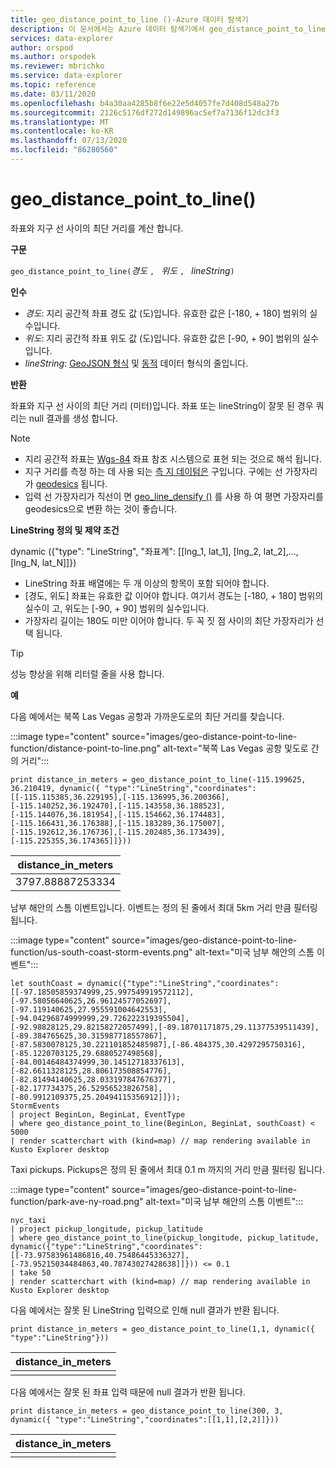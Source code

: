```yaml
---
title: geo_distance_point_to_line ()-Azure 데이터 탐색기
description: 이 문서에서는 Azure 데이터 탐색기에서 geo_distance_point_to_line ()에 대해 설명 합니다.
services: data-explorer
author: orspod
ms.author: orspodek
ms.reviewer: mbrichko
ms.service: data-explorer
ms.topic: reference
ms.date: 03/11/2020
ms.openlocfilehash: b4a30aa4285b8f6e22e5d4057fe7d408d548a27b
ms.sourcegitcommit: 2126c5176df272d149896ac5ef7a7136f12dc3f3
ms.translationtype: MT
ms.contentlocale: ko-KR
ms.lasthandoff: 07/13/2020
ms.locfileid: "86280560"
---
```

# <a name="geo_distance_point_to_line"></a>geo_distance_point_to_line()

좌표와 지구 선 사이의 최단 거리를 계산 합니다.

**구문**

`geo_distance_point_to_line(`*경도* `, ` *위도* `, ` *lineString*`)`

**인수**

* *경도*: 지리 공간적 좌표 경도 값 (도)입니다. 유효한 값은 [-180, + 180] 범위의 실수입니다.
* *위도*: 지리 공간적 좌표 위도 값 (도)입니다. 유효한 값은 [-90, + 90] 범위의 실수입니다.
* *lineString*: [GeoJSON 형식](https://tools.ietf.org/html/rfc7946) 및 [동적](./scalar-data-types/dynamic.md) 데이터 형식의 줄입니다.

**반환**

좌표와 지구 선 사이의 최단 거리 (미터)입니다. 좌표 또는 lineString이 잘못 된 경우 쿼리는 null 결과를 생성 합니다.

> [!NOTE]
> * 지리 공간적 좌표는 [Wgs-84](https://earth-info.nga.mil/GandG/update/index.php?action=home) 좌표 참조 시스템으로 표현 되는 것으로 해석 됩니다.
> * 지구 거리를 측정 하는 데 사용 되는 [측 지 데이텀은](https://en.wikipedia.org/wiki/Geodetic_datum) 구입니다. 구에는 선 가장자리가 [geodesics](https://en.wikipedia.org/wiki/Geodesic) 됩니다.
> * 입력 선 가장자리가 직선이 면 [geo_line_densify ()](geo-line-densify-function.md) 를 사용 하 여 평면 가장자리를 geodesics으로 변환 하는 것이 좋습니다.

**LineString 정의 및 제약 조건**

dynamic ({"type": "LineString", "좌표계": [[lng_1, lat_1], [lng_2, lat_2],..., [lng_N, lat_N]]})

* LineString 좌표 배열에는 두 개 이상의 항목이 포함 되어야 합니다.
* [경도, 위도] 좌표는 유효한 값 이어야 합니다. 여기서 경도는 [-180, + 180] 범위의 실수이 고, 위도는 [-90, + 90] 범위의 실수입니다.
* 가장자리 길이는 180도 미만 이어야 합니다. 두 꼭 짓 점 사이의 최단 가장자리가 선택 됩니다.

> [!TIP]
> 성능 향상을 위해 리터럴 줄을 사용 합니다.

**예**

다음 예에서는 북쪽 Las Vegas 공항과 가까운도로의 최단 거리를 찾습니다.

:::image type="content" source="images/geo-distance-point-to-line-function/distance-point-to-line.png" alt-text="북쪽 Las Vegas 공항 및도로 간의 거리":::

<!-- csl: https://help.kusto.windows.net/Samples -->
```kusto
print distance_in_meters = geo_distance_point_to_line(-115.199625, 36.210419, dynamic({ "type":"LineString","coordinates":[[-115.115385,36.229195],[-115.136995,36.200366],[-115.140252,36.192470],[-115.143558,36.188523],[-115.144076,36.181954],[-115.154662,36.174483],[-115.166431,36.176388],[-115.183289,36.175007],[-115.192612,36.176736],[-115.202485,36.173439],[-115.225355,36.174365]]}))
```

| distance_in_meters |
|--------------------|
| 3797.88887253334   |

남부 해안의 스톰 이벤트입니다. 이벤트는 정의 된 줄에서 최대 5km 거리 만큼 필터링 됩니다.

:::image type="content" source="images/geo-distance-point-to-line-function/us-south-coast-storm-events.png" alt-text="미국 남부 해안의 스톰 이벤트":::

<!-- csl: https://help.kusto.windows.net/Samples -->
```kusto
let southCoast = dynamic({"type":"LineString","coordinates":[[-97.18505859374999,25.997549919572112],[-97.58056640625,26.96124577052697],[-97.119140625,27.955591004642553],[-94.04296874999999,29.726222319395504],[-92.98828125,29.82158272057499],[-89.18701171875,29.11377539511439],[-89.384765625,30.315987718557867],[-87.5830078125,30.221101852485987],[-86.484375,30.4297295750316],[-85.1220703125,29.6880527498568],[-84.00146484374999,30.14512718337613],[-82.6611328125,28.806173508854776],[-82.81494140625,28.033197847676377],[-82.177734375,26.52956523826758],[-80.9912109375,25.20494115356912]]});
StormEvents
| project BeginLon, BeginLat, EventType
| where geo_distance_point_to_line(BeginLon, BeginLat, southCoast) < 5000
| render scatterchart with (kind=map) // map rendering available in Kusto Explorer desktop
```

Taxi pickups. Pickups은 정의 된 줄에서 최대 0.1 m 까지의 거리 만큼 필터링 됩니다.

:::image type="content" source="images/geo-distance-point-to-line-function/park-ave-ny-road.png" alt-text="미국 남부 해안의 스톰 이벤트":::

<!-- csl: https://help.kusto.windows.net/Samples -->
```kusto
nyc_taxi
| project pickup_longitude, pickup_latitude
| where geo_distance_point_to_line(pickup_longitude, pickup_latitude, dynamic({"type":"LineString","coordinates":[[-73.97583961486816,40.75486445336327],[-73.95215034484863,40.78743027428638]]})) <= 0.1
| take 50
| render scatterchart with (kind=map) // map rendering available in Kusto Explorer desktop
```

다음 예에서는 잘못 된 LineString 입력으로 인해 null 결과가 반환 됩니다.

<!-- csl: https://help.kusto.windows.net/Samples -->
```kusto
print distance_in_meters = geo_distance_point_to_line(1,1, dynamic({ "type":"LineString"}))
```

| distance_in_meters |
|--------------------|
|                    |

다음 예에서는 잘못 된 좌표 입력 때문에 null 결과가 반환 됩니다.

```kusto
print distance_in_meters = geo_distance_point_to_line(300, 3, dynamic({ "type":"LineString","coordinates":[[1,1],[2,2]]}))
```

| distance_in_meters |
|--------------------|
|                    |
